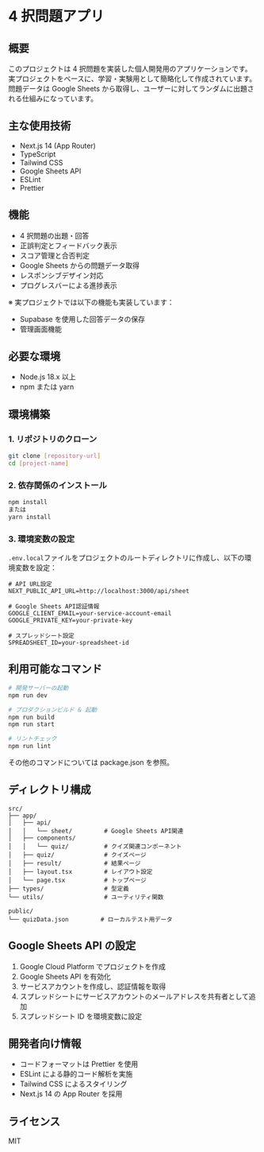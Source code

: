 # 4 択問題アプリ

## 概要

このプロジェクトは 4 択問題を実装した個人開発用のアプリケーションです。  
実プロジェクトをベースに、学習・実験用として簡略化して作成されています。  
問題データは Google Sheets から取得し、ユーザーに対してランダムに出題される仕組みになっています。

## 主な使用技術

- Next.js 14 (App Router)
- TypeScript
- Tailwind CSS
- Google Sheets API
- ESLint
- Prettier

## 機能

- 4 択問題の出題・回答
- 正誤判定とフィードバック表示
- スコア管理と合否判定
- Google Sheets からの問題データ取得
- レスポンシブデザイン対応
- プログレスバーによる進捗表示

※ 実プロジェクトでは以下の機能も実装しています：

- Supabase を使用した回答データの保存
- 管理画面機能

## 必要な環境

- Node.js 18.x 以上
- npm または yarn

## 環境構築

### 1. リポジトリのクローン

```bash
git clone [repository-url]
cd [project-name]
```

### 2. 依存関係のインストール

```bash
npm install
または
yarn install
```

### 3. 環境変数の設定

`.env.local`ファイルをプロジェクトのルートディレクトリに作成し、以下の環境変数を設定：

```
# API URL設定
NEXT_PUBLIC_API_URL=http://localhost:3000/api/sheet

# Google Sheets API認証情報
GOOGLE_CLIENT_EMAIL=your-service-account-email
GOOGLE_PRIVATE_KEY=your-private-key

# スプレッドシート設定
SPREADSHEET_ID=your-spreadsheet-id
```

## 利用可能なコマンド

```bash
# 開発サーバーの起動
npm run dev

# プロダクションビルド & 起動
npm run build
npm run start

# リントチェック
npm run lint
```

その他のコマンドについては package.json を参照。

## ディレクトリ構成

```
src/
├── app/
│   ├── api/
│   │   └── sheet/         # Google Sheets API関連
│   ├── components/
│   │   └── quiz/          # クイズ関連コンポーネント
│   ├── quiz/              # クイズページ
│   ├── result/            # 結果ページ
│   ├── layout.tsx         # レイアウト設定
│   └── page.tsx           # トップページ
├── types/                 # 型定義
└── utils/                 # ユーティリティ関数

public/
└── quizData.json         # ローカルテスト用データ
```

## Google Sheets API の設定

1. Google Cloud Platform でプロジェクトを作成
2. Google Sheets API を有効化
3. サービスアカウントを作成し、認証情報を取得
4. スプレッドシートにサービスアカウントのメールアドレスを共有者として追加
5. スプレッドシート ID を環境変数に設定

## 開発者向け情報

- コードフォーマットは Prettier を使用
- ESLint による静的コード解析を実施
- Tailwind CSS によるスタイリング
- Next.js 14 の App Router を採用

## ライセンス

MIT
